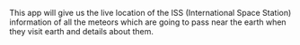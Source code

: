 This app will give us the live location of the ISS (International Space
Station)
information of all the meteors which are going to pass near the earth when they visit earth and details about
them.
